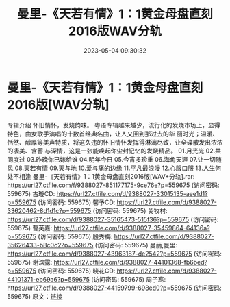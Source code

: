 ﻿---
title: 曼里-《天若有情》1：1黄金母盘直刻2016版WAV分轨
date: 2023-05-04 09:30:32
categories: WAV车载音乐、镜像
tags: 华语中文
---
# 曼里-《天若有情》1：1黄金母盘直刻2016版[WAV分轨]

专辑介绍
怀旧情怀，发烧韵味。
粤语专辑越来越少，流行化的发烧市场上，显得特色，由女歌手演唱的十数首经典名曲，让人又回到那过去的华
丽时光；温暖、恬然、醇厚等美声特质，将这久违的怀旧情怀发挥得淋漓尽致，让全碟散发出浓浓的凄美、含蓄
与深情，这是一张能唤起你尘封记忆的发烧精品。
01.月光光
02.共同度过
03.昨晚你已嫁给谁
04.明年今日
05.今宵多珍重
06.海角天涯
07.让一切随风
08.天若有情
09.天与地
10.爱与痛的边缘
11.平凡最浪漫
12.心服口服
13.人生何处不相逢
曼里-《天若有情》1：1黄金母盘直刻2016版[WAV+分轨].rar: https://url27.ctfile.com/f/9388027-851177175-9ce76e?p=559675
(访问密码: 559675)
古璇CD: https://url27.ctfile.com/d/9388027-33015135-aee1d1?p=559675
(访问密码: 559675)
馨予CD: https://url27.ctfile.com/d/9388027-33620462-8d1d1c?p=559675
(访问密码: 559675)
关牧村: https://url27.ctfile.com/d/9388027-35165473-515f36?p=559675
(访问密码: 559675)
曹芙嘉: https://url27.ctfile.com/d/9388027-35459864-64136a?p=559675
(访问密码: 559675)
殷秀梅: https://url27.ctfile.com/d/9388027-35626433-b8c0c2?p=559675
(访问密码: 559675)
曼丽,曼里: https://url27.ctfile.com/d/9388027-43963187-de2542?p=559675
(访问密码: 559675)
谢浛露: https://url27.ctfile.com/d/9388027-44101368-fb6bed?p=559675
(访问密码: 559675)
晓花CD: https://url27.ctfile.com/d/9388027-44101371-eb69a6?p=559675
(访问密码: 559675)
周子寒: https://url27.ctfile.com/d/9388027-44159799-698ed0?p=559675
(访问密码: 559675)
原文：[链接](https://blog.sina.com.cn/s/blog_1647c7e76010311qd.html)